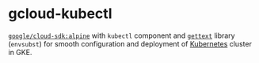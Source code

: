 # gcloud-kubectl
[`google/cloud-sdk:alpine`](https://hub.docker.com/r/google/cloud-sdk/) with `kubectl` component and [`gettext`](https://www.gnu.org/software/gettext/) library (`envsubst`) for smooth configuration and deployment of [Kubernetes](https://kubernetes.io/) cluster in GKE.
